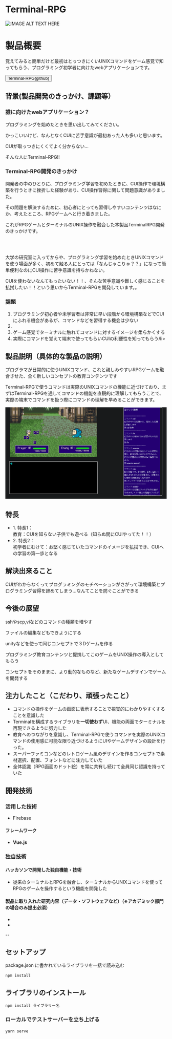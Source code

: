 # Terminal-RPG

![IMAGE ALT TEXT HERE](https://user-images.githubusercontent.com/61449596/98368730-25ab9480-207b-11eb-9010-fbeb7486146c.png)

<h1>製品概要</h1>
    <p>覚えてみると簡単だけど最初はとっつきにくいUNIXコマンドをゲーム感覚で知ってもらう、プログラミング初学者に向けたwebアプリケーションです。</p>
<a href="https://github.com/jphacks/F_2008">
  <button type="button">Terminal-RPG(github)</button>
</a>

<h2>背景(製品開発のきっかけ、課題等）</h2>
  <h3>誰に向けたwebアプリケーション？</h3>
    <p>プログラミングを始めたときを思い出してみてください。</p>
    <p>かっこいいけど、なんとなくCUIに苦手意識が最初あった人も多いと思います。</p>
    <p>CUIが取っつきにくくてよく分からない...</p>
    <p>そんな人にTerminal-RPG!!</p>
  <h3>Terminal-RPG開発のきっかけ</h3>
    <p>開発者の中のひとりに、プログラミング学習を初めたときに、CUI操作で環境構築を行うときに挫折した経験があり、CUI操作習得に関して問題意識がありました。</p>
    <p>その問題を解決するために、初心者にとっても習得しやすいコンテンツはなにか、考えたところ、RPGゲームへと行き着きました。</p>
    <p>これがRPGゲームとターミナルのUNIX操作を融合した本製品TerminalRPG開発のきっかけです。</p>
    <br>
    <br>
    <p>大学の研究室に入ってからや、プログラミング学習を始めたときUNIXコマンドを使う場面が多く、初めて触る人にとっては「なんじゃこりゃ？？」になって簡単便利なのにCUI操作に苦手意識を持ちかねない。</p>
    <p>CUIを使わないなんてもったいない！！、そんな苦手意識や難しく感じることを払拭したい！！という思いからTerminal-RPGを開発しています。。</p>
  <h3>課題</h3>
  <ol>
    <li>プログラミング初心者や未学習者は非常に早い段階から環境構築などでCUIにふれる機会があるが、コマンドなどを習得する機会は少ない</li>
    <li></li>
    <li>ゲーム感覚でターミナルに触れてコマンドに対するイメージを柔らかくする</li>
    <li>実際にコマンドを覚えて端末で使ってもらいCUIの利便性を知ってもらう/li>
  </ol>

<h2>製品説明（具体的な製品の説明）</h2>
    <p>プログラマが日常的に使うUNIXコマンド、これと親しみやすいRPGゲームを融合させた、全く新しいコンセプトの教育コンテンツです</p>
    <p>Terminal-RPGで使うコマンドは実際のUNIXコマンドの機能に近づけており、まずはTerminal-RPGを通してコマンドの機能を直観的に理解してもらうことで、実際の端末でコマンドを扱う際にコマンドの理解を早めることができます。</p>
    <img src='https://github.com/jphacks/F_2008/blob/master/preview.png'>

<h2>特長</h2>
<ul>
  <li>1. 特長1：<br>教育：CUIを知らない子供でも遊べる（知らぬ間にCUIやってた！！）</li>
    
  <li>2. 特長2：<br>初学者にむけて：お堅く感じていたコマンドのイメージを払拭でき、CUIへの学習の第一歩となる</li>
  
</ul>

<h2>解決出来ること</h2>
  <p>CUIがわからなくってプログラミングのモチベーションがさがって環境構築とプログラミング習得を諦めてしまう...なんてことを防ぐことができる</p>

<h2>今後の展望</h2>
  <p>sshやscp,viなどのコマンドの種類を増やす</p>
  <p>ファイルの編集などもできようにする</p>
  <p>unityなどを使って同じコンセプトで３Dゲームを作る</p>
  <p>プログラミング教育コンテンツと提携してこのゲームをUNIX操作の導入としてもらう</p>
  <p>コンセプトをそのままに、より動的なものなど、新たなゲームデザインでゲームを開発する</p>

<h2>注力したこと（こだわり、頑張ったこと）</h2>
<ul>
    <li>コマンドの操作をゲームの画面に表示することで視覚的にわかりやすくすることを意識した</li>
    <li>Terminalを構成するライブラリを<b>一切使わず</b>UI、機能の両面でターミナルを再現できるように努力した</li>
    <li>教育へのつながりを意識し、Terminal-RPGで使うコマンドを実際のUNIXコマンドの使用感に可能な限り近づけるようにUIやゲームデザインの設計を行った。</li>
    <li>スーパーファミコンなどのレトロゲーム風のデザインを作るコンセプトで素材選択、配置、フォントなどに注力していた</li>
    <li>全体認識（RPG画面のドット絵）を常に共有し続けて全員同じ認識を持っていた</li>
</ul>

<h2>開発技術</h2>
<h3>活用した技術</h3>
<ul>
    <li>Firebase</li>
</ul>
<h4>フレームワーク<h4>
<ul>
    <li>Vue.js</li>
</ul>
    
### 独自技術
#### ハッカソンで開発した独自機能・技術
* 従来のターミナルとRPGを融合し、ターミナルからUNIXコマンドを使ってRPGのゲームを操作するという機能を開発した

#### 製品に取り入れた研究内容（データ・ソフトウェアなど）（※アカデミック部門の場合のみ提出必須）
* 
* 

--
## セットアップ

package.json に書かれているライブラリを一括で読み込む

```
npm install
```

## ライブラリのインストール

```
npm install ライブラリー名
```

### ローカルでテストサーバーを立ち上げる

```
yarn serve
```
